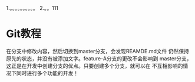 1.。。。。。。。。。。
2.。。111
# Git教程
在分支中修改内容，然后切换到master分支，会发现REAMDE.md文件
仍然保持原先的状态，并没有被添加文字。feature-A分支的更改不会影响到
master分支，这正是在开发中创建分支的优点。只要创建多个分支，就可以在
不互相影响的情况下同时进行多个功能的开发！
